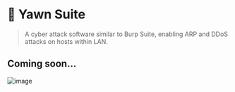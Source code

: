 # 🥱 Yawn Suite
>A cyber attack software similar to Burp Suite, enabling ARP and DDoS attacks on hosts within LAN.

Coming soon...
---
  
![image](https://github.com/Harry-Deng/Yawn-Suite/assets/72896380/e0ae2578-de45-4e8a-9b06-2e0f2de48486)

